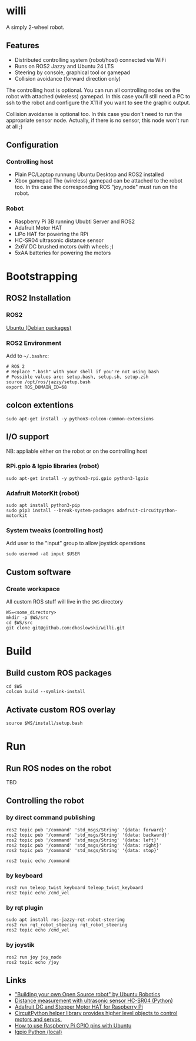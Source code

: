 # willi
A simply 2-wheel robot.

## Features
- Distributed controlling system (robot/host) connected via WiFi 
- Runs on ROS2 Jazzy and Ubuntu 24 LTS
- Steering by console, graphical tool or gamepad
- Collision avoidance (forward direction only)

The controlling host is optional. You can run all controlling nodes on the robot with attached (wireless) gamepad. In this case you'll still need a PC to ssh to the robot and configure the X11 if you want to see the graphic output.

Collision avoidanse is optional too. In this case you don't need to run the appropriate sensor node. Actually, if there is no sensor, this node won't run at all ;)

## Configuration

### Controlling host
- Plain PC/Laptop runnung Ubuntu Desktop and ROS2 installed
- Xbox gamepad
The (wireless) gamepad can be attached to the robot too. In ths case the corresponding ROS "joy_node" must run on the robot.

### Robot
- Raspberry Pi 3B running Ububti Server and ROS2
- Adafruit Motor HAT
- LiPo HAT for powering the RPi
- HC-SR04 ultrasonic distance sensor 
- 2x6V DC brushed motors (with wheels ;)
- 5xAA batteries for powering the motors

# Bootstrapping
## ROS2 Installation
### ROS2
[Ubuntu (Debian packages)](https://docs.ros.org/en/jazzy/Installation/Ubuntu-Install-Debians.html)

### ROS2 Environment
Add to `~/.bashrc`:
```
# ROS 2
# Replace ".bash" with your shell if you're not using bash
# Possible values are: setup.bash, setup.sh, setup.zsh
source /opt/ros/jazzy/setup.bash
export ROS_DOMAIN_ID=68
```
## colcon extentions
```
sudo apt-get install -y python3-colcon-common-extensions
```

## I/O support
NB: appliable either on the robot or on the controlling host

### RPi.gpio & lgpio libraries (robot)
```
sudo apt-get install -y python3-rpi.gpio python3-lgpio
```

### Adafruit MotorKit (robot) 
```
sudo apt install python3-pip
sudo pip3 install --break-system-packages adafruit-circuitpython-motorkit
```

### System tweaks (controlling host)
Add user to the "input" group to allow joystick operations
```
sudo usermod -aG input $USER
```
## Custom software
### Create workspace
All custom ROS stuff will live in the `$WS` directory
```
WS=<some_directory>
mkdir -p $WS/src
cd $WS/src
git clone git@github.com:dkoslowski/willi.git
```
# Build
## Build custom ROS packages
```
cd $WS
colcon build --symlink-install
```
## Activate custom ROS overlay
```
source $WS/install/setup.bash
```

# Run
## Run ROS nodes on the robot
TBD

## Controlling the robot
### by direct command publishing
```
ros2 topic pub '/command' 'std_msgs/String' '{data: forward}'
ros2 topic pub '/command' 'std_msgs/String' '{data: backward}'
ros2 topic pub '/command' 'std_msgs/String' '{data: left}'
ros2 topic pub '/command' 'std_msgs/String' '{data: right}'
ros2 topic pub '/command' 'std_msgs/String' '{data: stop}'

ros2 topic echo /command
```
### by keyboard
```
ros2 run teleop_twist_keyboard teleop_twist_keyboard
ros2 topic echo /cmd_vel
```

### by rqt plugin
```
sudo apt install ros-jazzy-rqt-robot-steering
ros2 run rqt_robot_steering rqt_robot_steering
ros2 topic echo /cmd_vel
```

### by joystik
```
ros2 run joy joy_node
ros2 topic echo /joy
```

## Links
- ["Building your own Open Source robot" by Ubuntu Robotics](https://youtube.com/playlist?list=PL_2PosskAdC25idJVMLOhu-4VAn8OYkQ1)
- [Distance measurement with ultrasonic sensor HC-SR04 (Python)](https://wiki.ros.org/Drivers/Tutorials/DistanceMeasurementWithUltrasonicSensorHC-SR04Python)
- [Adafruit DC and Stepper Motor HAT for Raspberry Pi](https://learn.adafruit.com/adafruit-dc-and-stepper-motor-hat-for-raspberry-pi)
- [CircuitPython helper library provides higher level objects to control motors and servos.](https://pypi.org/project/adafruit-circuitpython-motor/)
- [How to use Raspberry Pi GPIO pins with Ubuntu](https://ubuntu.com/tutorials/gpio-on-raspberry-pi)
- [lgpio Python (local)](https://abyz.me.uk/lg/py_lgpio.html)
